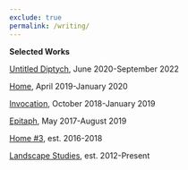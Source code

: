 ```yaml
---
exclude: true
permalink: /writing/
---
```

**Selected Works**
  
[Untitled Diptych](diptych/), June 2020-September 2022  
  
[Home](home/), April 2019-January 2020  
   
[Invocation](invocation/), October 2018-January 2019  
  
[Epitaph](epitaph/), May 2017-August 2019  
  
[Home #3](home3/), est. 2016-2018  
  
[Landscape Studies](landscapestudies/), est. 2012-Present  